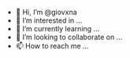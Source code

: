 - 👋 Hi, I’m @giovxna
- 👀 I’m interested in ...
- 🌱 I’m currently learning ...
- 💞️ I’m looking to collaborate on ...
- 📫 How to reach me ...

<!---
giovxna/giovxna is a ✨ special ✨ repository because its `README.md` (this file) appears on your GitHub profile.
You can click the Preview link to take a look at your changes.
--->
